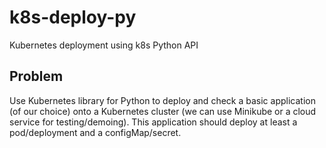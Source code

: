 # k8s-deploy-py
Kubernetes deployment using k8s Python API

## Problem
Use Kubernetes library for Python to deploy and check a basic application (of our choice) onto a Kubernetes cluster (we can use Minikube or a cloud service for testing/demoing). 
This application should deploy at least a pod/deployment and a configMap/secret.
